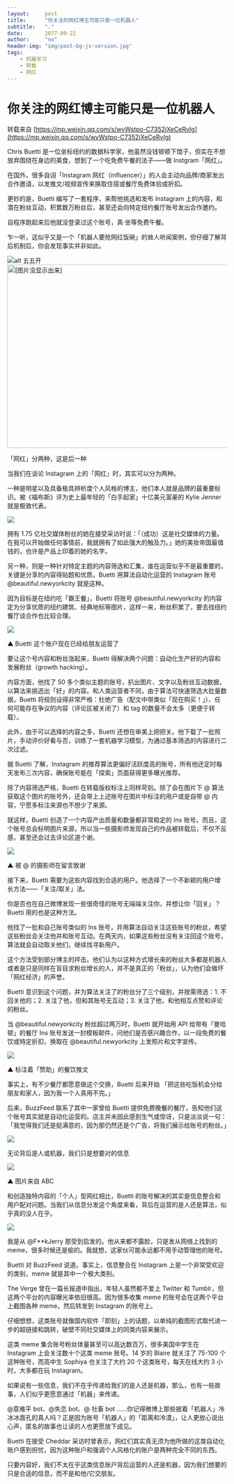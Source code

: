 ```yaml
---
layout:     post
title:      "你关注的网红博主可能只是一位机器人"
subtitle:   "."
date:       2077-09-22
author:     "no"
header-img: "img/post-bg-js-version.jpg"
tags:
    - 机器学习
    - 转载
    - 网红
---
```


# 你关注的网红博主可能只是一位机器人

转载来自 [https://mp.weixin.qq.com/s/wvWstpo-C7352jXeCeRvIg](https://mp.weixin.qq.com/s/wvWstpo-C7352jXeCeRvIg)

Chris Buetti 是一位坐标纽约的数据科学家，他虽然没钱顿顿下馆子，但实在不想放弃围绕在身边的美食，想到了一个吃免费午餐的法子——做 Instgram「网红」。

在国外，很多自诩「Instagram 网红（influencer）」的人会主动向品牌/商家发出合作邀请，以发推文/视频宣传来换取住宿或餐厅免费体验或折扣。

更妙的是，Buetti 编写了一套程序，来帮他挑选和发布 Instagram 上的内容，和潜在粉丝互动，积累数万粉丝后，甚至还会向特定纽约餐厅账号发出合作邀约。

自程序跑起来后他就没登录过这个账号，真·坐等免费午餐。

乍一听，这似乎又是一个「机器人要抢网红饭碗」的耸人听闻案例，但仔细了解背后机制后，你会发现事实并非如此。

![alt 五五开](wocnrk.github.io/img/INS/2.jpg "可选标题")
<img src="wocnrk.github.io/img/INS/1.jpg" alt="[图片没显示出来]" width="720" height="420"/> 

「网红」分两种，这是后一种

当我们在谈论 Instagram 上的「网红」时，其实可以分为两种。

一种是明星以及具备极具辨析度个人风格的博主，他们本人就是品牌的最重要标识。被《福布斯》评为史上最年轻的「白手起家」十亿美元富豪的 Kylie Jenner 就是极致代表。

![](https://mmbiz.qpic.cn/mmbiz_jpg/dyDu14T9ZVCPOaQUUmYXJ4yZWO90G9KdibkaFLQ1pUFXg0qfLPwlsYFwicpYuCjgRWfDjic2spkuVkKzwEUic9icdtg/640?wx_fmt=jpeg&tp=webp&wxfrom=5&wx_lazy=1&wx_co=1)

拥有 1.75 亿社交媒体粉丝的她在接受采访时说：「（成功）这是社交媒体的力量。在我可以开始做任何事情前，我就拥有了如此强大的触及力。」她的美妆帝国最值钱的，也许是产品上印着的她的名字。

另一种，则是一种针对特定主题的内容筛选和汇集，谁在运营似乎不是最重要的，关键是分享的内容得贴题和优质。Buetti 用算法自动化运营的 Instagram 账号 @beautiful.newyorkcity 就是这种。

因为目标是在纽约吃「霸王餐」，Buetti 将账号 @beautiful.newyorkcity 的内容定为分享优质的纽约建筑、经典地标等图片，这样一来，粉丝积累了，要去找纽约餐厅谈合作也比较合理。

![](https://mmbiz.qpic.cn/mmbiz_png/dyDu14T9ZVCPOaQUUmYXJ4yZWO90G9KdwxDlT6icwfrMKtKHibH3dD5iaqRp6FayDUoqhnlJmoDTp6oqEsJJxF5tw/640?wx_fmt=png&tp=webp&wxfrom=5&wx_lazy=1&wx_co=1)

▲ Buetti 这个账户现在已经给朋友运营了

要让这个号内容和粉丝涨起来，Buetti 得解决两个问题：自动化生产好的内容和发展粉丝（growth hacking）。

内容方面，他找了 50 多个类似主题的账号，扒出图片、文字以及粉丝互动数据，以算法来挑选出「好」的内容。和人类运营者不同，由于算法可快速筛选大批量数据，Buetti 将规则设得非常严格：杜绝广告（配文中带类似「现在购买！」）、任何可能存在争议的内容（评论区被关闭了）和 tag 的数量不会太多（更便于转载）。

此外，由于可以选择的内容之多，Buetti 还想在审美上把把关。他下载了一批照片，手动评价好看与否，训练了一套机器学习模型，为通过基本筛选的内容进行二次过滤。

据 Buetti 了解，Instagram 的推荐算法更偏好活跃度高的账号，所有他还定时每天发布三次内容，确保账号能在「探索」页面获得更多曝光推荐。

除了内容筛选严格，Buetti 在转载版权标注上同样苛刻。除了会在图片下 @ 算法获取这个图片的账号外，还会带上上述账号在图片中标注的用户或是自带 @ 内容，宁愿多标注来源也不想少了来源。

就这样，Buetti 创造了一个内容产出质量和数量都非常稳定的 Ins 账号。而且，这个账号总会标明图片来源，所以当一些摄影师发现自己的作品被转载后，不仅不反感，甚至还会过去评论区道个谢。

![](https://mmbiz.qpic.cn/mmbiz_jpg/dyDu14T9ZVCPOaQUUmYXJ4yZWO90G9KdPzpmqwJiaNN4wOWgNibl5S5ic68IfqyZYILKTVtQLqgm6tITpcpAW2Yrw/640?wx_fmt=jpeg&tp=webp&wxfrom=5&wx_lazy=1&wx_co=1)

▲ 被 @ 的摄影师在留言致谢

接下来，Buetti 需要为这些内容找到合适的用户。他选择了一个不新颖的用户增长方法——「关注/取关」法。

你是否也在自己微博发现一些很奇怪的账号无端端关注你，并想让你「回关」？Buetti 用的也是这种方法。

他找了一批和自己账号类似的 Ins 账号，并用算法自动关注这些账号的粉丝，希望这些粉丝会关注他并和账号互动。在两天内，如果这些粉丝没有关注回这个账号，算法就会自动取关他们，继续找寻新用户。

这个方法受到部分博主的抨击。他们认为以这种方式增长来的粉丝大多都是机器人或者是只是同样在盲目求粉丝增长的人，并不是真正的「粉丝」，认为他们会做坏「网红经济」的声誉。

Buetti 意识到这个问题，并为算法关注了的粉丝分了三个级别，并按需筛选：1\. 不回关他的；2\. 关注了他，但和其账号无互动；3\. 关注了他，和他相互点赞和评论的粉丝。

当 @beautiful.newyorkcity 粉丝超过两万时，Buetti 就开始用 API 给带有「曼哈顿」的餐厅 Ins 账号发送一封模板邮件，问他们是否感兴趣合作，以一段免费的餐饮或特定折扣，换取在 @beautiful.newyorkcity 上发照片和文字宣传。

![](https://mmbiz.qpic.cn/mmbiz_jpg/dyDu14T9ZVCPOaQUUmYXJ4yZWO90G9Kd8gA46dZUFv4cRP75d5cnxIUFDpA5h0lWexJznfvY2OPAxoUsSylb9g/640?wx_fmt=jpeg&tp=webp&wxfrom=5&wx_lazy=1&wx_co=1)

▲ 标注着「赞助」的餐饮推文

事实上，有不少餐厅都愿意做这个交换，Buetti 后来开始 「把这些吃饭机会分给朋友和家人，因为我一个人真用不完。」

后来，BuzzFeed 联系了其中一家曾给 Buetti 提供免费晚餐的餐厅，告知他们这个账号其实就是自动化运营的。店主并未因此感到生气或惊讶，只是淡淡说一句：「我觉得我们还是挺满意的，因为那仍然还是个广告，将我们展示给账号的粉丝。」

![](https://mmbiz.qpic.cn/mmbiz_png/dyDu14T9ZVAyKt4evImoiakT4bbxZ5YrL1BVMeRYgibMJ4QHibbdeDRpo8hNHZXUGGD1m4chUFm7RXjq7WXu8OADA/640?wx_fmt=png&tp=webp&wxfrom=5&wx_lazy=1&wx_co=1)

无论背后是人或机器，我们只是想要对的信息

![](https://mmbiz.qpic.cn/mmbiz_jpg/dyDu14T9ZVCPOaQUUmYXJ4yZWO90G9Kdyib14CAibV434UBblyCc7KRtH7aH7mc3hwrj2YBEBiauX3ObI3iaXDE5rw/640?wx_fmt=jpeg&tp=webp&wxfrom=5&wx_lazy=1&wx_co=1)

▲ 图片来自 ABC

和创造独特内容的「个人」型网红相比，Buetti 的账号解决的其实是信息整合和用户配对问题。当我们从信息分发这个角度来看，背后在运营的是人还是算法，似乎真的没人在乎。

![](https://mmbiz.qpic.cn/mmbiz_png/dyDu14T9ZVCPOaQUUmYXJ4yZWO90G9KdUAmricVs0iaib7BOMzc8MicSdVCAb5VbuMibbUBp8cgW9FPvoahCtibsEa5g/640?wx_fmt=png&tp=webp&wxfrom=5&wx_lazy=1&wx_co=1)

我是从 @F**kJerry 那受到启发的。他从来都不露脸，只是发从网络上找到的 meme，很多时候还是偷的。我就想，这家伙可能永远都不用手动管理他的账号。

Buetti 对 BuzzFeed 说道。事实上，信息整合在 Instagram 上是一个非常受欢迎的类别，meme 就是其中一个极大类别。

The Verge 曾在一篇长报道中指出，年轻人虽然都不爱上 Twitter 和 Tumblr，但这两个平台的内容曝光率依旧很高。因为很多收集 meme 的账号会在这两个平台上截图各种 meme，然后转发到 Instagram 的账号上。

仔细想想，这类账号就像国内软件「即刻」上的话题，以单纯的截图形式取代进一步的超链接和跳转，破壁不同社交媒体上的同类内容来展示。

这类 meme 集合账号粉丝体量甚至可以高达数百万，很多美国中学生在 Instagram 上会关注数十个这类 meme 账号。14 岁的 Blaire 就关注了 75-100 个这种账号，而高中生 Sophiya 也关注了大约 20 个这类账号，每天在线大约 3 小时，大多都在玩 Instagram。

如果说有一些信息，我们不在乎传递给我们的是人还是机器，那么，也有一些故事，人们似乎更愿意通过「机器」来传递。

@意难平 bot、@失恋 bot、@ 社畜 bot ……你记得微博上那些披着「机器人」冷冰冰面孔的真人吗？正是因为账号「机器人」的「距离和冷漠」，让人更放心说出心声，匿名的故事也让读的人也更愿放下成见。

Buetti 在接受 Cheddar 采访时曾表示，网红们其实真无须为他所做的这类自动化账户感到担忧，因为这种账户和强调个人风格化的账户是两种完全不同的东西。

只要内容好，我们不太在乎这类信息账户背后运营的人还是机器，因为我们想要的只是合适的信息，而不是和他/它交朋友。
